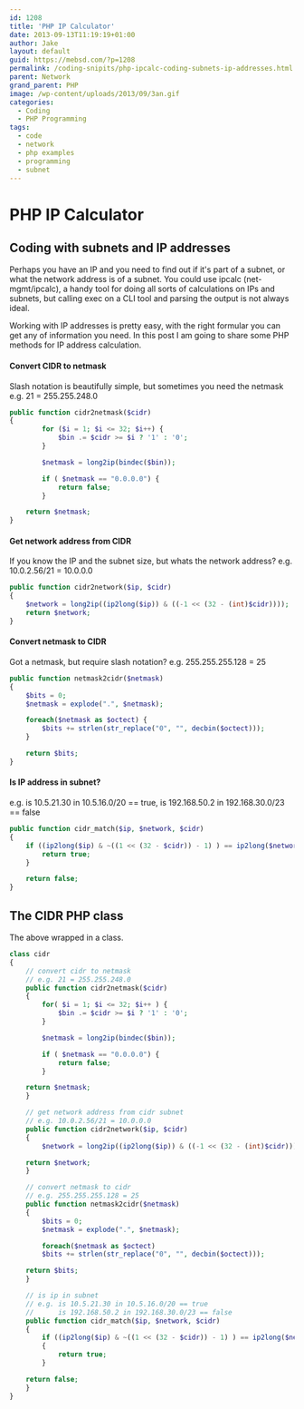 ```yaml
---
id: 1208
title: 'PHP IP Calculator'
date: 2013-09-13T11:19:19+01:00
author: Jake
layout: default
guid: https://mebsd.com/?p=1208
permalink: /coding-snipits/php-ipcalc-coding-subnets-ip-addresses.html
parent: Network
grand_parent: PHP
image: /wp-content/uploads/2013/09/3an.gif
categories:
  - Coding
  - PHP Programming
tags:
  - code
  - network
  - php examples
  - programming
  - subnet
---
```

# PHP IP Calculator
## Coding with subnets and IP addresses

Perhaps you have an IP and you need to find out if it's part of a subnet, or what the network address is of a subnet. You could use ipcalc (net-mgmt/ipcalc), a handy tool for doing all sorts of calculations on IPs and subnets, but calling exec on a CLI tool and parsing the output is not always ideal.

Working with IP addresses is pretty easy, with the right formular you can get any of information you need. In this post I am going to share some PHP methods for IP address calculation.

#### Convert CIDR to netmask

Slash notation is beautifully simple, but sometimes you need the netmask e.g. 21 = 255.255.248.0

```php
public function cidr2netmask($cidr)
{
        for ($i = 1; $i <= 32; $i++) {
            $bin .= $cidr >= $i ? '1' : '0';
        }

        $netmask = long2ip(bindec($bin));

        if ( $netmask == "0.0.0.0") {
            return false;
        }

    return $netmask;
}
```

#### Get network address from CIDR

If you know the IP and the subnet size, but whats the network address? e.g. 10.0.2.56/21 = 10.0.0.0

```php
public function cidr2network($ip, $cidr)
{
    $network = long2ip((ip2long($ip)) & ((-1 << (32 - (int)$cidr))));
    return $network;
}
```

#### Convert netmask to CIDR

Got a netmask, but require slash notation? e.g. 255.255.255.128 = 25

```php
public function netmask2cidr($netmask)
{
    $bits = 0;
    $netmask = explode(".", $netmask);

    foreach($netmask as $octect) {
        $bits += strlen(str_replace("0", "", decbin($octect)));
    }

    return $bits;
}
```

#### Is IP address in subnet?

e.g. is 10.5.21.30 in 10.5.16.0/20 == true, is 192.168.50.2 in 192.168.30.0/23 == false

```php
public function cidr_match($ip, $network, $cidr)
{
    if ((ip2long($ip) & ~((1 << (32 - $cidr)) - 1) ) == ip2long($network)) {
        return true;
    }

    return false;
}
```

## The CIDR PHP class

The above wrapped in a class.

```php
class cidr
{
    // convert cidr to netmask
    // e.g. 21 = 255.255.248.0
    public function cidr2netmask($cidr)
    {
        for( $i = 1; $i <= 32; $i++ ) {
            $bin .= $cidr >= $i ? '1' : '0';
        }

        $netmask = long2ip(bindec($bin));

        if ( $netmask == "0.0.0.0") {
            return false;
        }

    return $netmask;
    }

    // get network address from cidr subnet
    // e.g. 10.0.2.56/21 = 10.0.0.0
    public function cidr2network($ip, $cidr)
    {
        $network = long2ip((ip2long($ip)) & ((-1 << (32 - (int)$cidr))));

    return $network;
    }

    // convert netmask to cidr
    // e.g. 255.255.255.128 = 25
    public function netmask2cidr($netmask)
    {
        $bits = 0;
        $netmask = explode(".", $netmask);

        foreach($netmask as $octect)
        $bits += strlen(str_replace("0", "", decbin($octect)));

    return $bits;
    }

    // is ip in subnet
    // e.g. is 10.5.21.30 in 10.5.16.0/20 == true
    //      is 192.168.50.2 in 192.168.30.0/23 == false
    public function cidr_match($ip, $network, $cidr)
    {
        if ((ip2long($ip) & ~((1 << (32 - $cidr)) - 1) ) == ip2long($network))
        {
            return true;
        }

    return false;
    }
}
```

